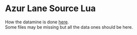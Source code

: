 # Azur Lane Source Lua
How the datamine is done [here](https://github.com/Drakomire/AzurLaneDatamineWrapper/).<br>
Some files may be missing but all the data ones should be here.